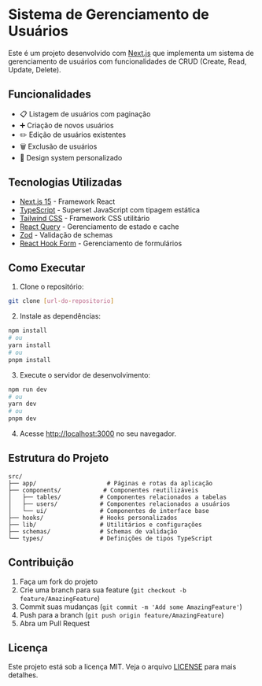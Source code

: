 # Sistema de Gerenciamento de Usuários

Este é um projeto desenvolvido com [Next.js](https://nextjs.org) que implementa um sistema de gerenciamento de usuários com funcionalidades de CRUD (Create, Read, Update, Delete).

## Funcionalidades

- 📋 Listagem de usuários com paginação
- ➕ Criação de novos usuários
- ✏️ Edição de usuários existentes
- 🗑️ Exclusão de usuários
- 🎨 Design system personalizado

## Tecnologias Utilizadas

- [Next.js 15](https://nextjs.org) - Framework React
- [TypeScript](https://www.typescriptlang.org/) - Superset JavaScript com tipagem estática
- [Tailwind CSS](https://tailwindcss.com/) - Framework CSS utilitário
- [React Query](https://tanstack.com/query/latest) - Gerenciamento de estado e cache
- [Zod](https://zod.dev/) - Validação de schemas
- [React Hook Form](https://react-hook-form.com/) - Gerenciamento de formulários

## Como Executar

1. Clone o repositório:
```bash
git clone [url-do-repositorio]
```

2. Instale as dependências:
```bash
npm install
# ou
yarn install
# ou
pnpm install
```

3. Execute o servidor de desenvolvimento:
```bash
npm run dev
# ou
yarn dev
# ou
pnpm dev
```

4. Acesse [http://localhost:3000](http://localhost:3000) no seu navegador.

## Estrutura do Projeto

```
src/
├── app/                    # Páginas e rotas da aplicação
├── components/            # Componentes reutilizáveis
│   ├── tables/           # Componentes relacionados a tabelas
│   ├── users/            # Componentes relacionados a usuários
│   └── ui/               # Componentes de interface base
├── hooks/                # Hooks personalizados
├── lib/                  # Utilitários e configurações
├── schemas/              # Schemas de validação
└── types/                # Definições de tipos TypeScript
```

## Contribuição

1. Faça um fork do projeto
2. Crie uma branch para sua feature (`git checkout -b feature/AmazingFeature`)
3. Commit suas mudanças (`git commit -m 'Add some AmazingFeature'`)
4. Push para a branch (`git push origin feature/AmazingFeature`)
5. Abra um Pull Request

## Licença

Este projeto está sob a licença MIT. Veja o arquivo [LICENSE](LICENSE) para mais detalhes.
